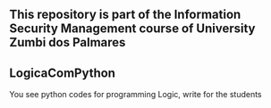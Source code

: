 
## This repository is part of the Information Security Management course of University Zumbi dos Palmares
## LogicaComPython
You see python codes for programming Logic, write for the students
